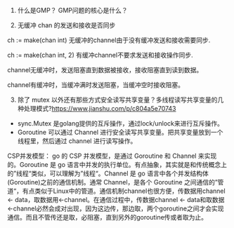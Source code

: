


1. 什么是GMP？ GMP问题的核心是什么？

2. 无缓冲 chan 的发送和接收是否同步


ch := make(chan int)    无缓冲的channel由于没有缓冲发送和接收需要同步.

ch := make(chan int, 2) 有缓冲channel不要求发送和接收操作同步.

channel无缓冲时，发送阻塞直到数据被接收，接收阻塞直到读到数据。

channel有缓冲时，当缓冲满时发送阻塞，当缓冲空时接收阻塞。

3. 除了 mutex 以外还有那些方式安全读写共享变量？多线程读写共享变量的几种处理模式?https://www.jianshu.com/p/c804a5e70743
- sync.Mutex 是golang提供的互斥操作，通过lock/unlock来进行互斥操作。
- Goroutine 可以通过 Channel 进行安全读写共享变量。把共享变量放到一个线程里，然后通过 channel 进行读写操作。



CSP并发模型：
go 的 CSP 并发模型，是通过 Goroutine 和 Channel 来实现的。Goroutine 是 go 语言中并发的执行单位。有点抽象，其实就是和传统概念上的”线程“类似，可以理解为”线程“。Channel 是 go 语言中各个并发结构体(Goroutine)之前的通信机制。通常 Channel，是各个 Goroutine 之间通信的”管道“，有点类似于Linux中的管道。通信机制channel也很方便，传数据用channel <- data，取数据用<-channel。在通信过程中，传数据channel <- data和取数据<-channel必然会成对出现，因为这边传，那边取，两个goroutine之间才会实现通信。而且不管传还是取，必阻塞，直到另外的goroutine传或者取为止。
